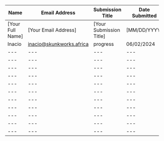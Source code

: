 | Name | Email Address | Submission Title | Date Submitted |
| --- | --- | --- | --- |
| [Your Full Name] | [Your Email Address] | [Your Submission Title] | [MM/DD/YYYY] |
| Inacio            | inacio@skunkworks.africa | progress           | 06/02/2024  |
| --- | --- | --- | --- |
| --- | --- | --- | --- |
| --- | --- | --- | --- |
| --- | --- | --- | --- |
| --- | --- | --- | --- |
| --- | --- | --- | --- |
| --- | --- | --- | --- |
| --- | --- | --- | --- |
| --- | --- | --- | --- |
| --- | --- | --- | --- |
| --- | --- | --- | --- |
